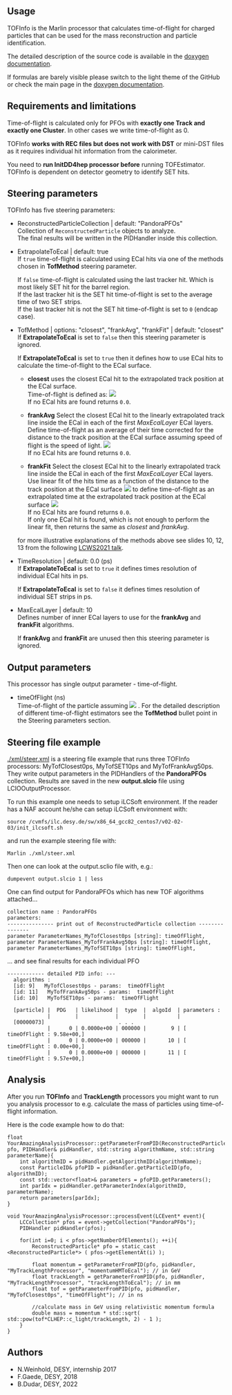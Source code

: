 ## Usage

TOFInfo is the Marlin processor that calculates time-of-flight for charged particles that can be used for the mass reconstruction and particle identification.<br>

The detailed description of the source code is available in the [doxygen documentation](https://www.desy.de/~dudarboh/tof_doc/html/index.html). <br>

If formulas are barely visible please switch to the light theme of the GitHub or check the main page in the [doxygen documentation](https://www.desy.de/~dudarboh/tof_doc/html/index.html).

## Requirements and limitations

Time-of-flight is calculated only for PFOs with **exactly one Track and exactly one Cluster**. In other cases we write time-of-flight as 0.<br>

TOFInfo **works with REC files but does not work with DST** or mini-DST files as it requires individual hit information from the calorimeter.<br>

You need to **run InitDD4hep processor before** running TOFEstimator. TOFInfo is dependent on detector geometry to identify SET hits.<br>

## Steering parameters

TOFInfo has five steering parameters:

+ ReconstructedParticleCollection | default: "PandoraPFOs"<br>
  Collection of `ReconstructedParticle` objects to analyze.<br>
  The final results will be written in the PIDHandler inside this collection.

+ ExtrapolateToEcal | default: true<br>
  If `true` time-of-flight is calculated using ECal hits via one of the methods chosen in **TofMethod** steering parameter.

  If `false` time-of-flight is calculated using the last tracker hit. Which is most likely SET hit for the barrel region.<br>
  If the last tracker hit is the SET hit time-of-flight is set to the average time of two SET strips.<br>
  If the last tracker hit is not the SET hit time-of-flight is set to `0` (endcap case).

+ TofMethod | options: "closest", "frankAvg", "frankFit" | default: "closest"<br>
  If **ExtrapolateToEcal** is set to `false` then this steering parameter is ignored.

  If **ExtrapolateToEcal** is set to `true` then it defines how to use ECal hits to calculate the time-of-flight to the ECal surface.

  - **closest** uses the closest ECal hit to the extrapolated track position at the ECal surface.<br>
  Time-of-flight is defined as: <img src="https://render.githubusercontent.com/render/math?math=\mathrm{TOF} = t_{\mathrm{closest}} - \frac{\left| \vec{r}_{\mathrm{track}} - \vec{r}_{\mathrm{closest}} \right|}{c}"> <br>
  If no ECal hits are found returns `0.0`.

  - **frankAvg** Select the closest ECal hit to the linearly extrapolated track line inside the ECal in each of the first *MaxEcalLayer* ECal layers. Define time-of-flight as an average of their time corrected for the distance to the track position at the ECal surface assuming speed of flight is the speed of light.
  <img src="https://render.githubusercontent.com/render/math?math=\mathrm{TOF} = \frac{1}{\mathrm{MaxEcalLayer}}\sum_{i}^{\mathrm{MaxEcalLayer}} \left( t_{i} - \frac{\left|\vec{r}_{\mathrm{track}} - \vec{r}_{i} \right|}{c} \right)"> <br>
  If no ECal hits are found returns `0.0`.

  - **frankFit** Select the closest ECal hit to the linearly extrapolated track line inside the ECal in each of the first *MaxEcalLayer* ECal layers. Use linear fit of the hits time as a function of the distance to the track position at the ECal surface <img src="https://render.githubusercontent.com/render/math?math=t=f(|\vec{r}_{\mathrm{track}} - \vec{r}_{\mathrm{hit}} |)"> to define time-of-flight as an extrapolated time at the extrapolated track position at the ECal surface <img src="https://render.githubusercontent.com/render/math?math=\mathrm{TOF}=f(|\vec{r}_{\mathrm{track}} - \vec{r}_{\mathrm{hit}} |=0)"> <br>
  If no ECal hits are found returns `0.0`.<br>
  If only one ECal hit is found, which is not enough to perform the linear fit, then returns the same as *closest* and *frankAvg*.

  for more illustrative explanations of the methods above see slides 10, 12, 13 from the following [LCWS2021 talk]((https://indico.cern.ch/event/995633/contributions/4259659/attachments/2209010/3738157/Bohdan_TOF_LCWS2021.pdf)).


+ TimeResolution | default: 0.0 (ps)<br>
  If **ExtrapolateToEcal** is set to `true` it defines times resolution of individual ECal hits in ps.

  If **ExtrapolateToEcal** is set to `false` it defines times resolution of individual SET strips in ps.

+ MaxEcalLayer | default: 10<br>
  Defines number of inner ECal layers to use for the **frankAvg** and **frankFit** algorithms.

  If **frankAvg** and **frankFit** are unused then this steering parameter is ignored.


## Output parameters

This processor has single output parameter - time-of-flight.

+ timeOfFlight (ns)<br>
  Time-of-flight of the particle assuming <img src="https://render.githubusercontent.com/render/math?math=t_{\mathrm{IP}}=0"> . For the detailed description of different time-of-flight estimators see the **TofMethod** bullet point in the Steering parameters section.

## Steering file example

[./xml/steer.xml](./xml/steer.xml) is a steering file example that runs three TOFInfo processors: MyTofClosest0ps, MyTofSET10ps and MyTofFrankAvg50ps. They write output parameters in the PIDHandlers of the **PandoraPFOs** collection. Results are saved in the new **output.slcio** file using LCIOOutputProcessor.

To run this example one needs to setup iLCSoft environment.
If the reader has a NAF account he/she can setup iLCSoft environment with:<br>

    source /cvmfs/ilc.desy.de/sw/x86_64_gcc82_centos7/v02-02-03/init_ilcsoft.sh

and run the example steering file with:<br>

    Marlin ./xml/steer.xml

Then one can look at the output.sclio file with, e.g.:<br>

    dumpevent output.slcio 1 | less

One can find output for PandoraPFOs which has new TOF algorithms attached...


    collection name : PandoraPFOs
    parameters:
    --------------- print out of ReconstructedParticle collection ---------------
    parameter ParameterNames_MyTofClosest0ps [string]: timeOfFlight,
    parameter ParameterNames_MyTofFrankAvg50ps [string]: timeOfFlight,
    parameter ParameterNames_MyTofSET10ps [string]: timeOfFlight,


... and see final results for each individual PFO


    ------------ detailed PID info: ---
      algorithms :                                        
      [id: 9]   MyTofClosest0ps - params:  timeOfFlight
      [id: 11]   MyTofFrankAvg50ps - params:  timeOfFlight
      [id: 10]   MyTofSET10ps - params:  timeOfFlight

      [particle] |  PDG   | likelihood |  type  |  algoId  | parameters :
                 |        |            |        |          |              
      [00000073]                        . . .
                 |      0 | 0.0000e+00 | 000000 |        9 | [ timeOfFlight : 9.58e+00,]
                 |      0 | 0.0000e+00 | 000000 |       10 | [ timeOfFlight : 0.00e+00,]
                 |      0 | 0.0000e+00 | 000000 |       11 | [ timeOfFlight : 9.57e+00,]

## Analysis

After you run **TOFInfo** and **TrackLength** processors you might want to run you analysis processor to e.g. calculate the mass of particles using time-of-flight information.

Here is the code example how to do that:

    float YourAmazingAnalysisProcessor::getParameterFromPID(ReconstructedParticle* pfo, PIDHandler& pidHandler, std::string algorithmName, std::string parameterName){
        int algorithmID = pidHandler.getAlgorithmID(algorithmName);
        const ParticleID& pfoPID = pidHandler.getParticleID(pfo, algorithmID);
        const std::vector<float>& parameters = pfoPID.getParameters();
        int parIdx = pidHandler.getParameterIndex(algorithmID, parameterName);
        return parameters[parIdx]; 
    }

    void YourAmazingAnalysisProcessor::processEvent(LCEvent* event){
        LCCollection* pfos = event->getCollection("PandoraPFOs");
        PIDHandler pidHandler(pfos);

        for(int i=0; i < pfos->getNumberOfElements(); ++i){
            ReconstructedParticle* pfo = static_cast <ReconstructedParticle*> ( pfos->getElementAt(i) );

            float momentum = getParameterFromPID(pfo, pidHandler, "MyTrackLengthProcessor", "momentumHMToEcal"); // in GeV
            float trackLength = getParameterFromPID(pfo, pidHandler, "MyTrackLengthProcessor", "trackLengthToEcal"); // in mm
            float tof = getParameterFromPID(pfo, pidHandler, "MyTofClosest0ps", "timeOfFlight"); // in ns

            //calculate mass in GeV using relativistic momentum formula
            double mass = momentum * std::sqrt( std::pow(tof*CLHEP::c_light/trackLength, 2) - 1 );
        }
    }


## Authors
- N.Weinhold, DESY, internship 2017<br>
- F.Gaede, DESY, 2018<br>
- B.Dudar, DESY, 2022<br>
